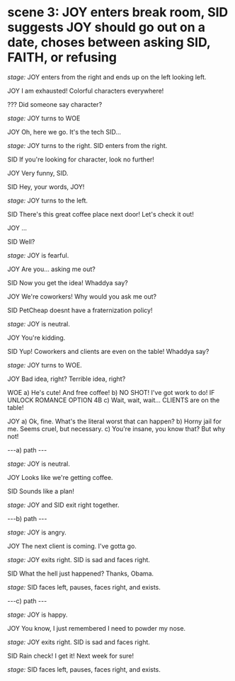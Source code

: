 # scene 3: JOY enters break room, SID suggests JOY should go out on a date, choses between asking SID, FAITH, or refusing

*stage:* JOY enters from the right and ends up on the left looking left.

JOY
I am exhausted! Colorful characters everywhere!

???
Did someone say character?

*stage:* JOY turns to WOE

JOY
Oh, here we go. It's the tech SID...

*stage:* JOY turns to the right. SID enters from the right.

SID
If you're looking for character, look no further!

JOY
Very funny, SID.

SID
Hey, your words, JOY!

*stage:* JOY turns to the left.

SID
There's this great coffee place next door! Let's check it out!

JOY
...

SID
Well?

*stage:* JOY is fearful.

JOY
Are you... asking me out?

SID
Now you get the idea! Whaddya say?

JOY
We're coworkers! Why would you ask me out?

SID
PetCheap doesnt have a fraternization policy!

*stage:* JOY is neutral.

JOY
You're kidding.

SID
Yup! Coworkers and clients are even on the table! Whaddya say?

*stage:* JOY turns to WOE.

JOY
Bad idea, right? Terrible idea, right?

WOE
a) He's cute! And free coffee!
b) NO SHOT! I've got work to do!
IF UNLOCK ROMANCE OPTION 4B
    c) Wait, wait, wait... CLIENTS are on the table!

JOY
a) Ok, fine. What's the literal worst that can happen?
b) Horny jail for me. Seems cruel, but necessary.
c) You're insane, you know that? But why not!

---a) path ---

*stage:* JOY is neutral.

JOY
Looks like we're getting coffee.

SID
Sounds like a plan!

*stage:* JOY and SID exit right together.

---b) path ---

*stage:* JOY is angry.

JOY
The next client is coming. I've gotta go.

*stage:* JOY exits right. SID is sad and faces right.

SID
What the hell just happened? Thanks, Obama.

*stage:* SID faces left, pauses, faces right, and exists.

---c) path ---

*stage:* JOY is happy.

JOY
You know, I just remembered I need to powder my nose.

*stage:* JOY exits right. SID is sad and faces right.

SID
Rain check! I get it! Next week for sure!

*stage:* SID faces left, pauses, faces right, and exists.
